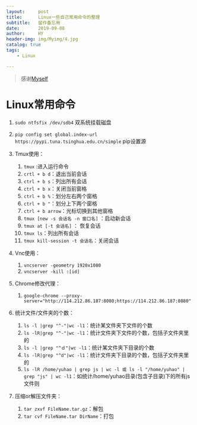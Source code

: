 ```yaml
---
layout:     post
title:      Linux一些自己常用命令的整理
subtitle:   留作备忘用
date:       2019-09-08
author:     HY
header-img: img/Myimg/4.jpg
catalog: true
tags:
    - Linux

---
```


> 感谢[Myself](https://difftime.github.io/)



# Linux常用命令



1. `sudo ntfsfix /dev/sdb4`	双系统挂载磁盘
2. `pip config set global.index-url https://pypi.tuna.tsinghua.edu.cn/simple` pip设置源
3. Tmux使用：
   1. `tmux` :进入运行命令
   2. `crtl + b d`：退出当前会话
   3. `ctrl + b s`：列出所有会话 
   4. `ctrl + b x`：关闭当前窗格 
   5. `ctrl + b %`：划分左右两个窗格
   6. `ctrl + b "`：划分上下两个窗格 
   7. `ctrl + b arrow`：光标切换到其他窗格
   8. `tmux [new -s 会话名 -n 窗口名]` ：启动新会话
   9. `tmux at [-t 会话名]` ： 恢复会话
   10. `tmux ls`：列出所有会话
   11. `tmux kill-session -t 会话名`：关闭会话
4. Vnc使用：
   1. `vncserver -geometry 1920x1080`
   2. `vncserver -kill :[id]` 
5. Chrome修改代理：
   
   1. `google-chrome --proxy-server="http://114.212.86.187:8080;https://114.212.86.187:8080"`
6. 统计文件/文件夹的个数：
   1. `ls -l |grep "^-"|wc -l1`：统计某文件夹下文件的个数
   2. `ls -lR|grep "^-"|wc -l1`：统计文件夹下文件的个数，包括子文件夹里的
   3. `ls -l |grep "^ｄ"|wc -l1`：统计某文件夹下目录的个数
   4. `ls -lR|grep "^d"|wc -l1`：统计文件夹下目录的个数，包括子文件夹里的
   5. `ls -lR /home/yuhao | grep js | wc -l 或 ls -l "/home/yuhao" | grep "js" | wc -l1`：如统计/home/yuhao目录(包含子目录)下的所有js文件则
7. 压缩or解压文件夹：
   1. `tar zxvf FileName.tar.gz`：解包
   2. `tar cvf FileName.tar DirName`：打包